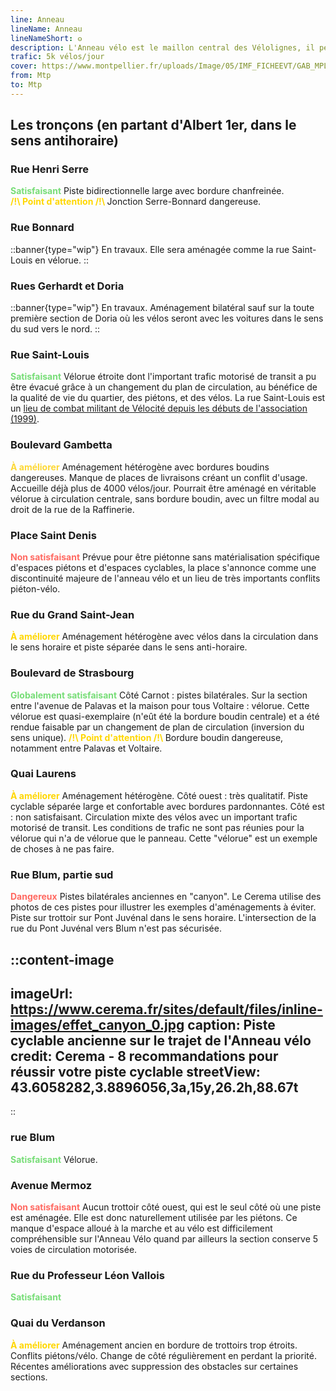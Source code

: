 ```yaml
---
line: Anneau
lineName: Anneau
lineNameShort: 𐍈
description: L'Anneau vélo est le maillon central des Vélolignes, il permet de relier (presque) toutes les radiales.
trafic: 5k vélos/jour
cover: https://www.montpellier.fr/uploads/Image/05/IMF_FICHEEVT/GAB_MPL/44302_803_vcsPRAsset_3165929_167415_03610949-a910-4ec3-860c-1c9d201008ff_0.jpeg
from: Mtp
to: Mtp
---
```


## Les tronçons (en partant d'Albert 1er, dans le sens antihoraire)

### Rue Henri Serre 

<span style="color:#77dd77;font-weight:bold;">Satisfaisant</span>
Piste bidirectionnelle large avec bordure chanfreinée.<br>
<span style="color:gold;font-weight:bold;">/!\ Point d'attention /!\ </span>Jonction Serre-Bonnard dangereuse.

### Rue Bonnard

::banner{type="wip"}
En travaux. Elle sera aménagée comme la rue Saint-Louis en vélorue.
::


### Rues Gerhardt et Doria

::banner{type="wip"}
En travaux. Aménagement bilatéral sauf sur la toute première section de Doria où les vélos seront avec les voitures dans le sens du sud vers le nord.
::

### Rue Saint-Louis

<span style="color:#77DD77;font-weight:bold;">Satisfaisant</span>
Vélorue étroite dont l'important trafic motorisé de transit a pu être évacué grâce à un changement du plan de circulation, au bénéfice de la qualité de vie du quartier, des piétons, et des vélos. La rue Saint-Louis est un <a href="http://www.velocite-montpellier.fr/wp-content/uploads/2013/10/2013-10-Dossier-de-presse-V%C3%A9lo-Rue-St-Louis.pdf">lieu de combat militant de Vélocité depuis les débuts de l'association (1999)</a>.

### Boulevard Gambetta

<span style="color:#fdd835;font-weight:bold">À améliorer</span>
Aménagement hétérogène avec bordures boudins dangereuses. Manque de places de livraisons créant un conflit d'usage. Accueille déjà plus de 4000 vélos/jour. Pourrait être aménagé en véritable vélorue à circulation centrale, sans bordure boudin, avec un filtre modal au droit de la rue de la Raffinerie.

### Place Saint Denis

<span style="color:#ff6961;font-weight:bold">Non satisfaisant</span>
Prévue pour être piétonne sans matérialisation spécifique d'espaces piétons et d'espaces cyclables, la place s'annonce comme une discontinuité majeure de l'anneau vélo et un lieu de très importants conflits piéton-vélo.

### Rue du Grand Saint-Jean

<span style="color:gold;font-weight:bold">À améliorer</span> Aménagement hétérogène avec vélos dans la circulation dans le sens horaire et piste séparée dans le sens anti-horaire.

### Boulevard de Strasbourg

<span style="color:#77DD77;font-weight:bold">Globalement satisfaisant</span> Côté Carnot : pistes bilatérales. Sur la section entre l'avenue de Palavas et la maison pour tous Voltaire : vélorue. Cette vélorue est quasi-exemplaire (n'eût été la bordure boudin centrale) et a été rendue faisable par un changement de plan de circulation (inversion du sens unique).
<span style="color:gold;font-weight:bold;">/!\ Point d'attention /!\ </span>Bordure boudin dangereuse, notamment entre Palavas et Voltaire.
### Quai Laurens

<span style="color:gold;font-weight:bold">À améliorer</span> Aménagement hétérogène. Côté ouest : très qualitatif. Piste cyclable séparée large et confortable avec bordures pardonnantes. Côté est : non satisfaisant. Circulation mixte des vélos avec un important trafic motorisé de transit. Les conditions de trafic ne sont pas réunies pour la vélorue qui n'a de vélorue que le panneau. Cette "vélorue" est un exemple de choses à ne pas faire.

### Rue Blum, partie sud

<span style="color:#ff6961;font-weight:bold">Dangereux</span> Pistes bilatérales anciennes en "canyon". Le Cerema utilise des photos de ces pistes pour illustrer les exemples d'aménagements à éviter. Piste sur trottoir sur Pont Juvénal dans le sens horaire. L'intersection de la rue du Pont Juvénal vers Blum n'est pas sécurisée.

::content-image
---
imageUrl: https://www.cerema.fr/sites/default/files/inline-images/effet_canyon_0.jpg
caption: Piste cyclable ancienne sur le trajet de l'Anneau vélo
credit: Cerema - 8 recommandations pour réussir votre piste cyclable
streetView: 43.6058282,3.8896056,3a,15y,26.2h,88.67t
---
::

### rue Blum

<span style="color:#77DD77;font-weight:bold">Satisfaisant</span> Vélorue.

### Avenue Mermoz

<span style="color:#ff6961;font-weight:bold">Non satisfaisant</span> Aucun trottoir côté ouest, qui est le seul côté où une piste est aménagée. Elle est donc naturellement utilisée par les piétons. Ce manque d'espace alloué à la marche et au vélo est difficilement compréhensible sur l'Anneau Vélo quand par ailleurs la section conserve 5 voies de circulation motorisée.

### Rue du Professeur Léon Vallois

<span style="color:#77DD77;font-weight:bold">Satisfaisant</span>

### Quai du Verdanson

<span style="color:gold;font-weight:bold">À améliorer</span> Aménagement ancien en bordure de trottoirs trop étroits. Conflits piétons/vélo. Change de côté régulièrement en perdant la priorité. Récentes améliorations avec suppression des obstacles sur certaines sections.